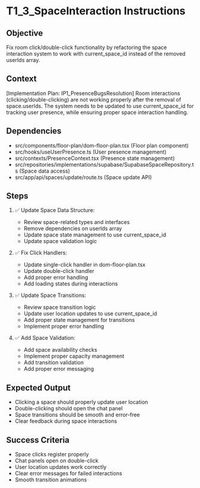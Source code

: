 # T1_3_SpaceInteraction Instructions

## Objective
Fix room click/double-click functionality by refactoring the space interaction system to work with current_space_id instead of the removed userIds array.

## Context
[Implementation Plan: IP1_PresenceBugsResolution]
Room interactions (clicking/double-clicking) are not working properly after the removal of space.userIds. The system needs to be updated to use current_space_id for tracking user presence, while ensuring proper space interaction handling.

## Dependencies
- src/components/floor-plan/dom-floor-plan.tsx (Floor plan component)
- src/hooks/useUserPresence.ts (User presence management)
- src/contexts/PresenceContext.tsx (Presence state management)
- src/repositories/implementations/supabase/SupabaseSpaceRepository.ts (Space data access)
- src/app/api/spaces/update/route.ts (Space update API)

## Steps
1. ✅ Update Space Data Structure:
   - Review space-related types and interfaces
   - Remove dependencies on userIds array
   - Update space state management to use current_space_id
   - Update space validation logic

2. ✅ Fix Click Handlers:
   - Update single-click handler in dom-floor-plan.tsx
   - Update double-click handler
   - Add proper error handling
   - Add loading states during interactions

3. ✅ Update Space Transitions:
   - Review space transition logic
   - Update user location updates to use current_space_id
   - Add proper state management for transitions
   - Implement proper error handling

4. ✅ Add Space Validation:
   - Add space availability checks
   - Implement proper capacity management
   - Add transition validation
   - Add proper error messaging

## Expected Output
- Clicking a space should properly update user location
- Double-clicking should open the chat panel
- Space transitions should be smooth and error-free
- Clear feedback during space interactions

## Success Criteria
- Space clicks register properly
- Chat panels open on double-click
- User location updates work correctly
- Clear error messages for failed interactions
- Smooth transition animations
